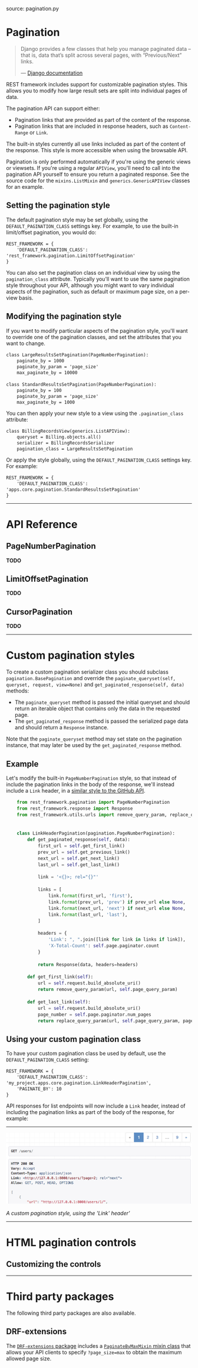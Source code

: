 source: pagination.py

# Pagination

> Django provides a few classes that help you manage paginated data – that is, data that’s split across several pages, with “Previous/Next” links.
>
> &mdash; [Django documentation][cite]

REST framework includes support for customizable pagination styles. This allows you to modify how large result sets are split into individual pages of data.

The pagination API can support either:

* Pagination links that are provided as part of the content of the response.
* Pagination links that are included in response headers, such as `Content-Range` or `Link`.

The built-in styles currently all use links included as part of the content of the response. This style is more accessible when using the browsable API.

Pagination is only performed automatically if you're using the generic views or viewsets. If you're using a regular `APIView`, you'll need to call into the pagination API yourself to ensure you return a paginated response. See the source code for the `mixins.ListMixin` and `generics.GenericAPIView` classes for an example.

## Setting the pagination style

The default pagination style may be set globally, using the `DEFAULT_PAGINATION_CLASS` settings key. For example, to use the built-in limit/offset pagination, you would do:

    REST_FRAMEWORK = {
        'DEFAULT_PAGINATION_CLASS': 'rest_framework.pagination.LimitOffsetPagination'
    }

You can also set the pagination class on an individual view by using the `pagination_class` attribute. Typically you'll want to use the same pagination style throughout your API, although you might want to vary individual aspects of the pagination, such as default or maximum page size, on a per-view basis.

## Modifying the pagination style

If you want to modify particular aspects of the pagination style, you'll want to override one of the pagination classes, and set the attributes that you want to change.

    class LargeResultsSetPagination(PageNumberPagination):
        paginate_by = 1000
        paginate_by_param = 'page_size'
        max_paginate_by = 10000

    class StandardResultsSetPagination(PageNumberPagination):
        paginate_by = 100
        paginate_by_param = 'page_size'
        max_paginate_by = 1000

You can then apply your new style to a view using the `.pagination_class` attribute:

    class BillingRecordsView(generics.ListAPIView):
        queryset = Billing.objects.all()
        serializer = BillingRecordsSerializer
        pagination_class = LargeResultsSetPagination

Or apply the style globally, using the `DEFAULT_PAGINATION_CLASS` settings key. For example:

    REST_FRAMEWORK = {
        'DEFAULT_PAGINATION_CLASS': 'apps.core.pagination.StandardResultsSetPagination'
    }

---

# API Reference

## PageNumberPagination

**TODO**

## LimitOffsetPagination

**TODO**

## CursorPagination

**TODO**

---

# Custom pagination styles

To create a custom pagination serializer class you should subclass `pagination.BasePagination` and override the `paginate_queryset(self, queryset, request, view=None)` and `get_paginated_response(self, data)` methods:

* The `paginate_queryset` method is passed the initial queryset and should return an iterable object that contains only the data in the requested page.
* The `get_paginated_response` method is passed the serialized page data and should return a `Response` instance.

Note that the `paginate_queryset` method may set state on the pagination instance, that may later be used by the `get_paginated_response` method.

## Example

Let's modify the built-in `PageNumberPagination` style, so that instead of include the pagination links in the body of the response, we'll instead include a `Link` header, in a [similar style to the GitHub API][github-link-pagination].

```py
    from rest_framework.pagination import PageNumberPagination
    from rest_framework.response import Response
    from rest_framework.utils.urls import remove_query_param, replace_query_param


    class LinkHeaderPagination(pagination.PageNumberPagination):
        def get_paginated_response(self, data):
            first_url = self.get_first_link()
            prev_url = self.get_previous_link()
            next_url = self.get_next_link()
            last_url = self.get_last_link()

            link = '<{}>; rel="{}"'

            links = [
                link.format(first_url, 'first'),
                link.format(prev_url, 'prev') if prev_url else None,
                link.format(next_url, 'next') if next_url else None,
                link.format(last_url, 'last'),
            ]

            headers = {
                'Link': ", ".join([link for link in links if link]),
                'X-Total-Count': self.page.paginator.count
            }

            return Response(data, headers=headers)

        def get_first_link(self):
            url = self.request.build_absolute_uri()
            return remove_query_param(url, self.page_query_param)

        def get_last_link(self):
            url = self.request.build_absolute_uri()
            page_number = self.page.paginator.num_pages
            return replace_query_param(url, self.page_query_param, page_number)
```

## Using your custom pagination class

To have your custom pagination class be used by default, use the `DEFAULT_PAGINATION_CLASS` setting:

    REST_FRAMEWORK = {
        'DEFAULT_PAGINATION_CLASS': 'my_project.apps.core.pagination.LinkHeaderPagination',
        'PAGINATE_BY': 10
    }

API responses for list endpoints will now include a `Link` header, instead of including the pagination links as part of the body of the response, for example:

---

![Link Header][link-header]

*A custom pagination style, using the 'Link' header'*

---

# HTML pagination controls

## Customizing the controls

---

# Third party packages

The following third party packages are also available.

## DRF-extensions

The [`DRF-extensions` package][drf-extensions] includes a [`PaginateByMaxMixin` mixin class][paginate-by-max-mixin] that allows your API clients to specify `?page_size=max` to obtain the maximum allowed page size.

[cite]: https://docs.djangoproject.com/en/dev/topics/pagination/
[github-link-pagination]: https://developer.github.com/guides/traversing-with-pagination/
[link-header]: ../img/link-header-pagination.png
[drf-extensions]: http://chibisov.github.io/drf-extensions/docs/
[paginate-by-max-mixin]: http://chibisov.github.io/drf-extensions/docs/#paginatebymaxmixin
